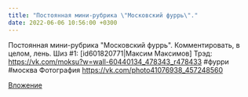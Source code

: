 ```yaml
---
title: "Постоянная мини-рубрика \"Московский фуррь\"."
date: 2022-06-06 10:56:00 +0300
---
```


Постоянная мини-рубрика "Московский фуррь".
Комментировать, в целом, лень.
Шиз #1: [id601820771|Максим Максимов]
Трэд: https://vk.com/moksu?w=wall-60440134_478343_r478433
#фурри #москва
Фотография
https://vk.com/photo41076938_457248560

[Вложение](https://vk.com/photo41076938_457248560)
